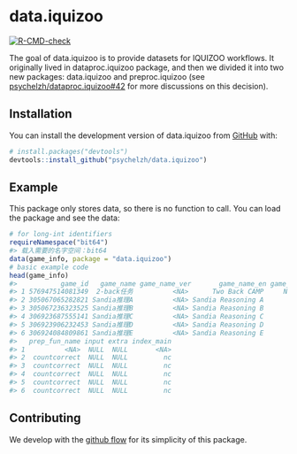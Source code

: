 
<!-- README.md is generated from README.Rmd. Please edit that file -->

# data.iquizoo

<!-- badges: start -->

[![R-CMD-check](https://github.com/psychelzh/data.iquizoo/actions/workflows/R-CMD-check.yaml/badge.svg)](https://github.com/psychelzh/data.iquizoo/actions/workflows/R-CMD-check.yaml)
<!-- badges: end -->

The goal of data.iquizoo is to provide datasets for IQUIZOO workflows.
It originally lived in dataproc.iquizoo package, and then we divided it
into two new packages: data.iquizoo and preproc.iquizoo (see
[psychelzh/dataproc.iquizoo#42](https://github.com/psychelzh/dataproc.iquizoo/issues/42)
for more discussions on this decision).

## Installation

You can install the development version of data.iquizoo from
[GitHub](https://github.com/) with:

``` r
# install.packages("devtools")
devtools::install_github("psychelzh/data.iquizoo")
```

## Example

This package only stores data, so there is no function to call. You can
load the package and see the data:

``` r
# for long-int identifiers
requireNamespace("bit64")
#> 载入需要的名字空间：bit64
data(game_info, package = "data.iquizoo")
# basic example code
head(game_info)
#>           game_id   game_name game_name_ver       game_name_en game_name_abbr
#> 1 576947514081349  2-back任务          <NA>      Two Back CAMP     Nback2CAMP
#> 2 305067065282821 Sandia推理A          <NA> Sandia Reasoning A        SandiaA
#> 3 305067236323525 Sandia推理B          <NA> Sandia Reasoning B        SandiaB
#> 4 306923687555141 Sandia推理C          <NA> Sandia Reasoning C        SandiaC
#> 5 306923906232453 Sandia推理D          <NA> Sandia Reasoning D        SandiaD
#> 6 306924084809861 Sandia推理E          <NA> Sandia Reasoning E        SandiaE
#>   prep_fun_name input extra index_main
#> 1          <NA>  NULL  NULL       <NA>
#> 2  countcorrect  NULL  NULL         nc
#> 3  countcorrect  NULL  NULL         nc
#> 4  countcorrect  NULL  NULL         nc
#> 5  countcorrect  NULL  NULL         nc
#> 6  countcorrect  NULL  NULL         nc
```

## Contributing

We develop with the [github
flow](https://docs.github.com/en/get-started/quickstart/github-flow) for
its simplicity of this package.
